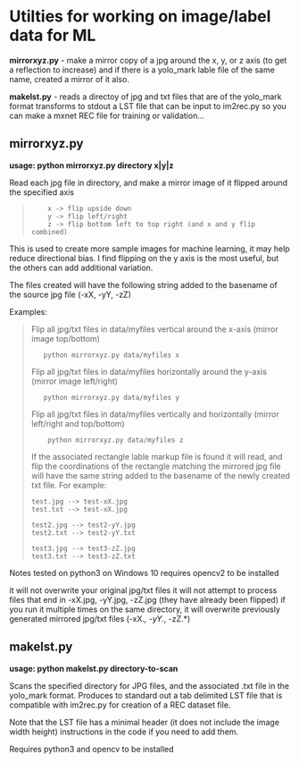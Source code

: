 <h1>Utilties for working on image/label data for ML</h1>

<strong>mirrorxyz.py</strong> - make a mirror copy of a jpg around the x, y, or z axis (to get a reflection to increase) and if there is a yolo_mark lable file of the same name, created a mirror of it also.

<strong>makelst.py</strong> - reads a directoy of jpg and txt files that are of the yolo_mark format transforms to stdout a LST file that can be input   to im2rec.py so you can make a mxnet REC file for training or validation... 


<h2>mirrorxyz.py</h2>

<strong>usage: python mirrorxyz.py directory x|y|z</strong>

Read each jpg file in directory, and make a mirror image of it flipped around the specified axis
<blockquote>
  
        x -> flip upside down
        y -> flip left/right
        z -> flip bottom left to top right (and x and y flip combined)
</blockquote>

This is used to create more sample images for machine learning, it may help reduce directional bias. I find flipping on the y axis is the most useful, but the others can add additional variation. 

The files created will have the following string added to the basename of the source jpg file (-xX, -yY, -zZ)

Examples:
<blockquote>
Flip all jpg/txt files in data/myfiles vertical around the x-axis (mirror image top/bottom)
  
       python mirrorxyz.py data/myfiles x

Flip all jpg/txt files in data/myfiles horizontally around the y-axis (mirror image left/right)

       python mirrorxyz.py data/myfiles y

Flip all jpg/txt files in data/myfiles vertically and horizontally (mirror left/right and top/bottom)
       
        python mirrorxyz.py data/myfiles z

If the associated rectangle lable markup file is found it will read, and flip the coordinations of the rectangle
matching the mirrored jpg file will have the same string added to the basename of the newly created txt file.
For example:

    test.jpg --> test-xX.jpg  
    test.txt --> test-xX.jpg

    test2.jpg --> test2-yY.jpg
    test2.txt --> test2-yY.txt
  
    test3.jpg --> test3-zZ.jpg
    test3.txt --> test3-zZ.txt
</blockquote>
Notes
   tested on python3 on Windows 10
   requires opencv2 to be installed

   it will not overwrite your original jpg/txt files
   it will not attempt to process files that end in -xX.jpg, -yY.jpg, -zZ.jpg (they have already been flipped)
   if you run it multiple times on the same directory, it will overwrite previously generated mirrored jpg/txt files (-xX.*, -yY.*, -zZ.*)
    
<h2>makelst.py</h2>

<strong>usage: python makelst.py  directory-to-scan</strong> 

Scans the specified directory for JPG files, and the associated .txt file in the yolo_mark format. Produces to standard out a tab delimited LST file that is compatible with im2rec.py for creation of a REC dataset file.

Note that the LST file has a minimal header (it does not include the image width height) instructions in the code if you need to add them.

Requires 
python3 and opencv to be installed


